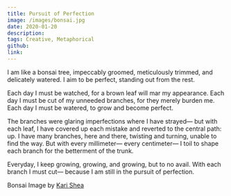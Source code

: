 ```yaml
---
title: Pursuit of Perfection
image: /images/bonsai.jpg
date: 2020-01-20
description: 
tags: Creative, Metaphorical
github:
link:
---
```


I am like a bonsai tree, impeccably groomed, meticulously trimmed, and delicately watered. I aim to be perfect, standing out from the rest.

Each day I must be watched, for a brown leaf will mar my appearance. Each day I must be cut of my unneeded branches, for they merely burden me. Each day I must be watered, to grow and become perfect.

The branches were glaring imperfections where I have strayed— but with each leaf, I have covered up each mistake and reverted to the central path: up. I have many branches, here and there, twisting and turning, unable to find the way. But with every millimeter— every centimeter— I toil to shape each branch for the betterment of the trunk.

Everyday, I keep growing, growing, and growing, but to no avail.  With each branch I must cut— because I am still in the pursuit of perfection.

Bonsai Image by [Kari Shea](https://unsplash.com/@karishea?utm_medium=referral&amp;utm_campaign=photographer-credit&amp;utm_content=creditBadge)